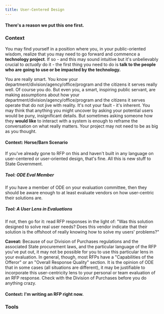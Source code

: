 ```yaml
---
title: User-Centered Design
---
```

#### There's a reason we put this one first.

### Context
You may find yourself in a position where you, in your public-oriented wisdom, realize that you may need to go forward and commence a **technology project**. If so - and this may sound intuitive but it's unbelievably crucial to *actually* do it - the first thing you need to do is **talk to the people who are going to use or be impacted by the technology.**

You are really smart. You know your department/division/agency/office/program and the citizens it serves really well. Of course you do. But even you, a smart, inspiring public servant, are making assumptions about how your department/division/agency/office/program and the citizens it serves operate that do not jive with reality. It's not your fault - it's inherent. You may think that anything you might uncover by asking your potential users would be puny, insignificant details. But sometimes asking someone how they **would like** to interact with a system is enough to reframe the conversation on what really matters. Your project may not need to be as big as you thought.

#### Context: Horse/Barn Scenario
If you've already gone to RFP on this and haven't built in any language on user-centered or user-oriented design, that's fine. All this is new stuff to State Government.

##### Tool: ODE Eval Member
If you have a member of ODE on your evaluation committee, then they should be aware enough to at least evaluate vendors on how user-centric their solutions are.

##### Tool: A User Lens in Evaluations
If not, then go for it: read RFP responses in the light of: "Was this solution designed to solve real user needs? Does this vendor indicate that their solution is the offshoot of really knowing how to solve my users' problems?"

**Caveat:** Because of our Division of Purchases regulations and the associated State procurement laws, and the particular language of the RFP you've put out, it may not be possible for you to use this particular lens in your evaluation. In general, though, most RFPs have a "Capabilities of the Offeror" or an "Overall Response Quality" section. It is the opinion of ODE that in some cases (all situations are different), it may be justifiable to incorporate this user-centricity lens to your personal or team evaluation of an RFP response. Check with the Division of Purchases before you do anything crazy.

#### Context: I'm writing an RFP right now.



### Tools
